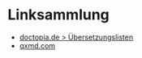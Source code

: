 # Linksammlung

* [doctopia.de > Übersetzungslisten](https://www.doctopia.de/medizinische-uebersetzungen/index.html)
* [qxmd.com](https://www.qxmd.com)
